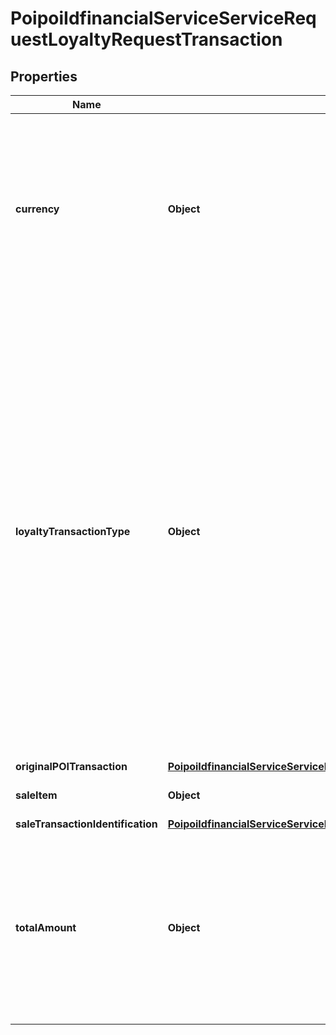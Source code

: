 # PoipoiIdfinancialServiceServiceRequestLoyaltyRequestTransaction

## Properties
Name | Type | Description | Notes
------------ | ------------- | ------------- | -------------
**currency** | **Object** | A code allocated to a currency by a Maintenance Agency under an international identification scheme as described in the latest edition of the international standard ISO 4217 \&quot;Codes for the representation of currencies and funds\&quot;.&lt;br/&gt; |  [optional]
**loyaltyTransactionType** | **Object** | Type of loyalty transaction.&lt;br/&gt;- **AWRD: Award**  : *Direct or payment related award on a loyalty account. Award alone, award associated to a payment (may be with an additional award alone), award because of  a payment resulting on rebates.*&lt;br/&gt;- **AWRR: AwardRefund**  : *Refund of a loyalty award transaction.*&lt;br/&gt;- **REBR: RebateRefund**  : *Refund of a loyalty rebate transaction.*&lt;br/&gt;- **REBA: Rebate**  : *Rebate on a total amount, sale item amount, or sale items.*&lt;br/&gt;- **REDE: Redemption**  : *Redemption on a loyalty account.*&lt;br/&gt;- **REDR: RedemptionRefund**  : *Refund of a loyalty redemption transaction.*&lt;br/&gt; | 
**originalPOITransaction** | [**PoipoiIdfinancialServiceServiceRequestLoyaltyRequestTransactionOriginalPOITransaction**](PoipoiIdfinancialServiceServiceRequestLoyaltyRequestTransactionOriginalPOITransaction.md) |  |  [optional]
**saleItem** | **Object** | Item purchased with the transaction. |  [optional]
**saleTransactionIdentification** | [**PoipoiIdfinancialServiceServiceRequestBalanceInquiryRequestSaleTransactionIdentification**](PoipoiIdfinancialServiceServiceRequestBalanceInquiryRequestSaleTransactionIdentification.md) |  |  [optional]
**totalAmount** | **Object** | Number of monetary units specified in a currency where the unit of currency is implied by the context and compliant with ISO 4217. The decimal separator is a dot. Note: a zero amount is considered a positive amount.&lt;br/&gt; |  [optional]
